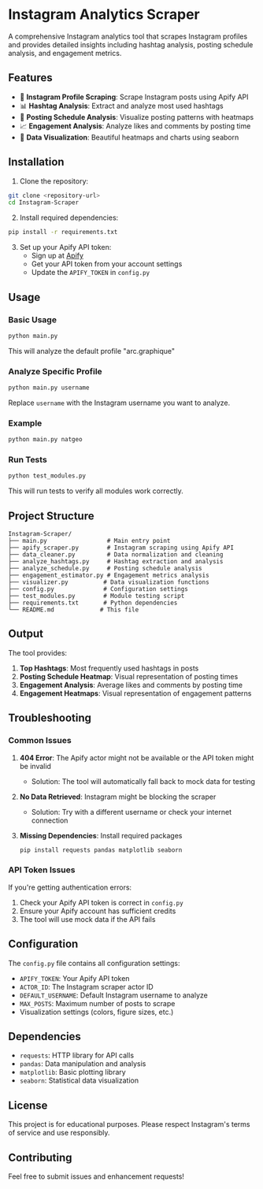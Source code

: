 # Instagram Analytics Scraper

A comprehensive Instagram analytics tool that scrapes Instagram profiles and provides detailed insights including hashtag analysis, posting schedule analysis, and engagement metrics.

## Features

- 📱 **Instagram Profile Scraping**: Scrape Instagram posts using Apify API
- 📊 **Hashtag Analysis**: Extract and analyze most used hashtags
- 📅 **Posting Schedule Analysis**: Visualize posting patterns with heatmaps
- 📈 **Engagement Analysis**: Analyze likes and comments by posting time
- 🎨 **Data Visualization**: Beautiful heatmaps and charts using seaborn

## Installation

1. Clone the repository:
```bash
git clone <repository-url>
cd Instagram-Scraper
```

2. Install required dependencies:
```bash
pip install -r requirements.txt
```

3. Set up your Apify API token:
   - Sign up at [Apify](https://apify.com)
   - Get your API token from your account settings
   - Update the `APIFY_TOKEN` in `config.py`

## Usage

### Basic Usage
```bash
python main.py
```
This will analyze the default profile "arc.graphique"

### Analyze Specific Profile
```bash
python main.py username
```
Replace `username` with the Instagram username you want to analyze.

### Example
```bash
python main.py natgeo
```

### Run Tests
```bash
python test_modules.py
```
This will run tests to verify all modules work correctly.

## Project Structure

```
Instagram-Scraper/
├── main.py                 # Main entry point
├── apify_scraper.py        # Instagram scraping using Apify API
├── data_cleaner.py         # Data normalization and cleaning
├── analyze_hashtags.py     # Hashtag extraction and analysis
├── analyze_schedule.py     # Posting schedule analysis
├── engagement_estimator.py # Engagement metrics analysis
├── visualizer.py          # Data visualization functions
├── config.py              # Configuration settings
├── test_modules.py        # Module testing script
├── requirements.txt       # Python dependencies
└── README.md             # This file
```

## Output

The tool provides:

1. **Top Hashtags**: Most frequently used hashtags in posts
2. **Posting Schedule Heatmap**: Visual representation of posting times
3. **Engagement Analysis**: Average likes and comments by posting time
4. **Engagement Heatmaps**: Visual representation of engagement patterns

## Troubleshooting

### Common Issues

1. **404 Error**: The Apify actor might not be available or the API token might be invalid
   - Solution: The tool will automatically fall back to mock data for testing

2. **No Data Retrieved**: Instagram might be blocking the scraper
   - Solution: Try with a different username or check your internet connection

3. **Missing Dependencies**: Install required packages
   ```bash
   pip install requests pandas matplotlib seaborn
   ```

### API Token Issues

If you're getting authentication errors:
1. Check your Apify API token is correct in `config.py`
2. Ensure your Apify account has sufficient credits
3. The tool will use mock data if the API fails

## Configuration

The `config.py` file contains all configuration settings:
- `APIFY_TOKEN`: Your Apify API token
- `ACTOR_ID`: The Instagram scraper actor ID
- `DEFAULT_USERNAME`: Default Instagram username to analyze
- `MAX_POSTS`: Maximum number of posts to scrape
- Visualization settings (colors, figure sizes, etc.)

## Dependencies

- `requests`: HTTP library for API calls
- `pandas`: Data manipulation and analysis
- `matplotlib`: Basic plotting library
- `seaborn`: Statistical data visualization

## License

This project is for educational purposes. Please respect Instagram's terms of service and use responsibly.

## Contributing

Feel free to submit issues and enhancement requests!
